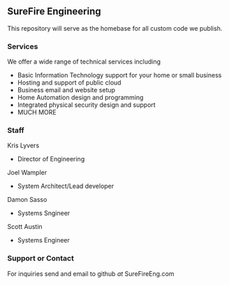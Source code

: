 ## SureFire Engineering

This repository will serve as the homebase for all custom code we publish.


### Services

We offer a wide range of technical services including
- Basic Information Technology support for your home or small business
- Hosting and support of public cloud
- Business email and website setup
- Home Automation design and programming
- Integrated physical security design and support
- MUCH MORE

### Staff

Kris Lyvers
- Director of Engineering

Joel Wampler
- System Architect/Lead developer

Damon Sasso
- Systems Sngineer

Scott Austin
- Systems Engineer


### Support or Contact

For inquiries send and email to github *at* SureFireEng.com
